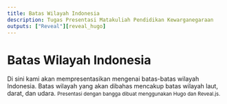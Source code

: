 ```yaml
---
title: Batas Wilayah Indonesia
description: Tugas Presentasi Matakuliah Pendidikan Kewarganegaraan
outputs: ["Reveal"][reveal_hugo]
---
```


# Batas Wilayah Indonesia
Di sini kami akan mempresentasikan mengenai batas-batas wilayah Indonesia. Batas wilayah yang akan dibahas mencakup batas wilayah laut, darat, dan udara.
<small>Presentasi dengan bangga dibuat menggunakan Hugo dan Reveal.js.</small>